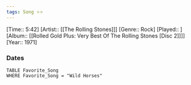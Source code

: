 ```yaml
---
tags: Song ⭐⭐ 
---
```

[Time:: 5:42]
[Artist:: [[The Rolling Stones]]]
[Genre:: Rock]
[Played:: ]
[Album:: [[Rolled Gold Plus: Very Best Of The Rolling Stones [Disc 2]]]]
[Year:: 1971]
### Dates
````dataview
TABLE Favorite_Song
WHERE Favorite_Song = "Wild Horses"
````